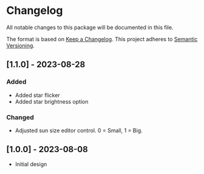 # Changelog
All notable changes to this package will be documented in this file.

The format is based on [Keep a Changelog](http://keepachangelog.com/en/1.0.0/).
This project adheres to [Semantic Versioning](http://semver.org/spec/v2.0.0.html).

## [1.1.0] - 2023-08-28
### Added
- Added star flicker
- Added star brightness option

### Changed
- Adjusted sun size editor control. 0 = Small, 1 = Big.

## [1.0.0] - 2023-08-08
- Initial design

